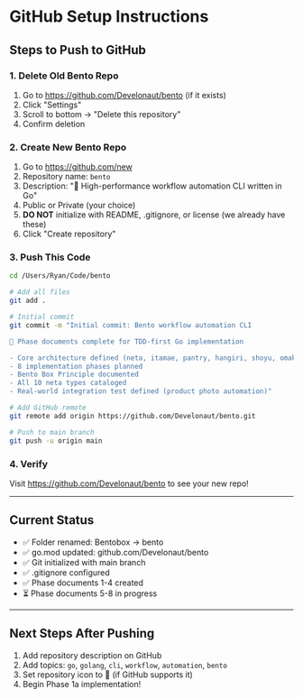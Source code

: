 # GitHub Setup Instructions

## Steps to Push to GitHub

### 1. Delete Old Bento Repo
1. Go to https://github.com/Develonaut/bento (if it exists)
2. Click "Settings"
3. Scroll to bottom → "Delete this repository"
4. Confirm deletion

### 2. Create New Bento Repo
1. Go to https://github.com/new
2. Repository name: `bento`
3. Description: "🍱 High-performance workflow automation CLI written in Go"
4. Public or Private (your choice)
5. **DO NOT** initialize with README, .gitignore, or license (we already have these)
6. Click "Create repository"

### 3. Push This Code
```bash
cd /Users/Ryan/Code/bento

# Add all files
git add .

# Initial commit
git commit -m "Initial commit: Bento workflow automation CLI

🍱 Phase documents complete for TDD-first Go implementation

- Core architecture defined (neta, itamae, pantry, hangiri, shoyu, omakase)
- 8 implementation phases planned
- Bento Box Principle documented
- All 10 neta types cataloged
- Real-world integration test defined (product photo automation)"

# Add GitHub remote
git remote add origin https://github.com/Develonaut/bento.git

# Push to main branch
git push -u origin main
```

### 4. Verify
Visit https://github.com/Develonaut/bento to see your new repo!

---

## Current Status

- ✅ Folder renamed: Bentobox → bento
- ✅ go.mod updated: github.com/Develonaut/bento
- ✅ Git initialized with main branch
- ✅ .gitignore configured
- ✅ Phase documents 1-4 created
- ⏳ Phase documents 5-8 in progress

---

## Next Steps After Pushing

1. Add repository description on GitHub
2. Add topics: `go`, `golang`, `cli`, `workflow`, `automation`, `bento`
3. Set repository icon to 🍱 (if GitHub supports it)
4. Begin Phase 1a implementation!
